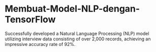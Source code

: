 # Membuat-Model-NLP-dengan-TensorFlow

Successfully developed a Natural Language Processing (NLP) model utilizing interview data consisting of over 2,000 records, achieving an impressive accuracy rate of 92%.
